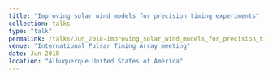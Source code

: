 ```yaml
---
title: "Improving solar wind models for precision timing experiments"
collection: talks
type: "talk"
permalink: /talks/Jun_2018-Improving_solar_wind_models_for_precision_timing_experiments
venue: "International Pulsar Timing Array meeting"
date: Jun 2018
location: "Albuquerque United States of America"
---
```

